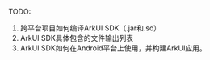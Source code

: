 TODO:

1. 跨平台项目如何编译ArkUI SDK（.jar和.so）
2. ArkUI SDK具体包含的文件输出列表
3. ArkUI SDK如何在Android平台上使用，并构建ArkUI应用。

